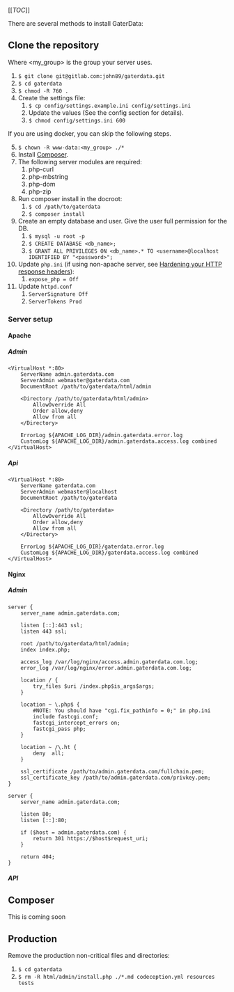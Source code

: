 [[_TOC_]]

There are several methods to install GaterData:

Clone the repository
--------------------

Where <my_group> is the group your server uses.

1. ```$ git clone git@gitlab.com:john89/gaterdata.git```
2. ```$ cd gaterdata```
3. ```$ chmod -R 760 .```
4. Create the settings file:
    1. ```$ cp config/settings.example.ini config/settings.ini```
    2. Update the values (See the config section for details).
    3. ```$ chmod config/settings.ini 600```

If you are using docker, you can skip the following steps.

5. ```$ chown -R www-data:<my_group> ./*```
6. Install [Composer](https://getcomposer.org/).
7. The following server modules are required:
   1. php-curl
   2. php-mbstring
   3. php-dom
   4. php-zip
8. Run composer install in the docroot:
    1. ```$ cd /path/to/gaterdata```
    2. ```$ composer install```
9. Create an empty database and user. Give the user full permission for the DB.
    1. ``$ mysql -u root -p``
    2. ``$ CREATE DATABASE <db_name>;``
    3. ``$ GRANT ALL PRIVILEGES ON <db_name>.* TO <username>@localhost IDENTIFIED BY "<password>";``
10. Update ```php.ini``` (if using non-apache server, see [Hardening your HTTP response headers](https://scotthelme.co.uk/hardening-your-http-response-headers/#removingheaders)):
    1. ```expose_php = Off```
11. Update ```httpd.conf```
    1. ```ServerSignature Off```
    2. ```ServerTokens Prod```

### Server setup

#### Apache

##### Admin

    <VirtualHost *:80>
        ServerName admin.gaterdata.com
        ServerAdmin webmaster@gaterdata.com
        DocumentRoot /path/to/gaterdata/html/admin
        
        <Directory /path/to/gaterdata/html/admin>
            AllowOverride All
            Order allow,deny
            Allow from all
        </Directory>
    
        ErrorLog ${APACHE_LOG_DIR}/admin.gaterdata.error.log
        CustomLog ${APACHE_LOG_DIR}/admin.gaterdata.access.log combined
    </VirtualHost>

##### Api

    <VirtualHost *:80>
        ServerName gaterdata.com
        ServerAdmin webmaster@localhost
        DocumentRoot /path/to/gaterdata
        
        <Directory /path/to/gaterdata>
            AllowOverride All
            Order allow,deny
            Allow from all
        </Directory>
        
        ErrorLog ${APACHE_LOG_DIR}/gaterdata.error.log
        CustomLog ${APACHE_LOG_DIR}/gaterdata.access.log combined
    </VirtualHost>

#### Nginx

##### Admin

    server {
        server_name admin.gaterdata.com;

        listen [::]:443 ssl;
        listen 443 ssl;

        root /path/to/gaterdata/html/admin;
        index index.php;

        access_log /var/log/nginx/access.admin.gaterdata.com.log;
        error_log /var/log/nginx/error.admin.gaterdata.com.log;

        location / {
            try_files $uri /index.php$is_args$args;
        }

        location ~ \.php$ {
            #NOTE: You should have "cgi.fix_pathinfo = 0;" in php.ini
            include fastcgi.conf;
            fastcgi_intercept_errors on;
            fastcgi_pass php;
        }

        location ~ /\.ht {
            deny  all;
        }

        ssl_certificate /path/to/admin.gaterdata.com/fullchain.pem;
        ssl_certificate_key /path/to/admin.gaterdata.com/privkey.pem; 
    }

    server {
        server_name admin.gaterdata.com;

        listen 80;
        listen [::]:80;

        if ($host = admin.gaterdata.com) {
            return 301 https://$host$request_uri;
        }

        return 404;
    }

##### API

Composer
--------

This is coming soon
    
Production
----------

Remove the production non-critical files and directories:

1. ```$ cd gaterdata```
2. ```$ rm -R html/admin/install.php ./*.md codeception.yml resources tests```